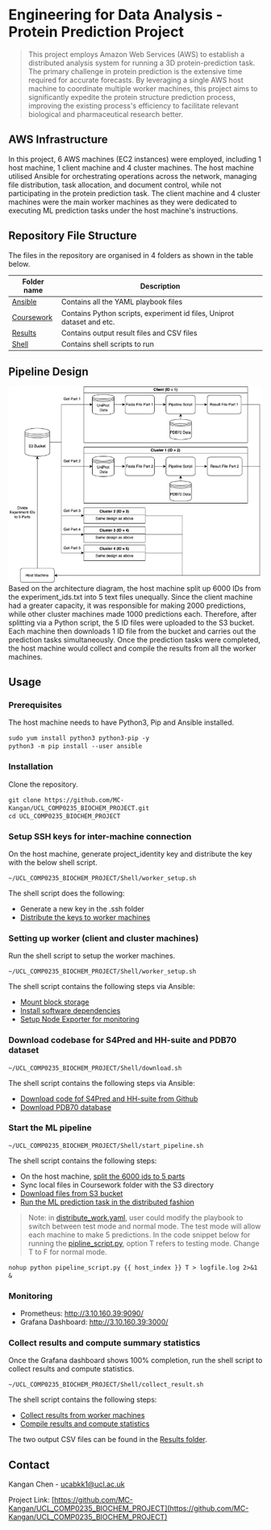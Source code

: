 
# Engineering for Data Analysis - Protein Prediction Project
> This project employs Amazon Web Services (AWS) to establish a distributed analysis system for running a 3D protein-prediction task. The primary challenge in protein prediction is the extensive time required for accurate forecasts. By leveraging a single AWS host machine to coordinate multiple worker machines, this project aims to significantly expedite the protein structure prediction process, improving the existing process's efficiency to facilitate relevant biological and pharmaceutical research better.

## AWS Infrastructure

In this project, 6 AWS machines (EC2 instances) were employed, including 1 host machine, 1 client machine and 4 cluster machines. The host machine utilised Ansible for orchestrating operations across the network, managing file distribution, task allocation, and document control, while not participating in the protein prediction task. The client machine and 4 cluster machines were the main worker machines as they were dedicated to executing ML prediction tasks under the host machine's instructions. 

## Repository File Structure
The files in the repository are organised in 4 folders as shown in the table below. 

| Folder name | Description |
|----------|----------|
| [Ansible](./Ansible/) | Contains all the YAML playbook files| 
| [Coursework](./Coursework/) | Contains Python scripts, experiment id files, Uniprot dataset and etc.| 
| [Results](./Results/) | Contains output result files and CSV files |
| [Shell](./Shell/) | Contains shell scripts to run | 

## Pipeline Design

![Architecture](./Design.png)
Based on the architecture diagram, the host machine split up 6000 IDs from the experiment_ids.txt into 5 text files unequally. Since the client machine had a greater capacity, it was responsible for making 2000 predictions, while other cluster machines made 1000 predictions each. Therefore, after splitting via a Python script, the 5 ID files were uploaded to the S3 bucket. Each machine then downloads 1 ID file from the bucket and carries out the prediction tasks simultaneously. Once the prediction tasks were completed, the host machine would collect and compile the results from all the worker machines.

## Usage
### Prerequisites
The host machine needs to have Python3, Pip and Ansible installed.

```shell
sudo yum install python3 python3-pip -y
python3 -m pip install --user ansible
```

### Installation
Clone the repository.
```shell
git clone https://github.com/MC-Kangan/UCL_COMP0235_BIOCHEM_PROJECT.git
cd UCL_COMP0235_BIOCHEM_PROJECT
```

### Setup SSH keys for inter-machine connection
On the host machine, generate project_identity key and distribute the key with the below shell script.

```shell
~/UCL_COMP0235_BIOCHEM_PROJECT/Shell/worker_setup.sh 
```
The shell script does the following:
- Generate a new key in the .ssh folder
- [Distribute the keys to worker machines](./Ansible/distribute_keys.yaml)

### Setting up worker (client and cluster machines)
Run the shell script to setup the worker machines.

```shell
~/UCL_COMP0235_BIOCHEM_PROJECT/Shell/worker_setup.sh 
```
The shell script contains the following steps via Ansible:
- [Mount block storage](./Ansible/mount_volume.yaml)
- [Install software dependencies](./Ansible/setup.yaml)
- [Setup Node Exporter for monitoring](./Ansible/node_exporter.yaml)

### Download codebase for S4Pred and HH-suite and PDB70 dataset
```shell
~/UCL_COMP0235_BIOCHEM_PROJECT/Shell/download.sh 
```
The shell script contains the following steps via Ansible:
- [Download code fof S4Pred and HH-suite from Github](./Ansible/code_downloader.yaml)
- [Download PDB70 database](./Ansible/data_downloader.yaml)

### Start the ML pipeline
```shell
~/UCL_COMP0235_BIOCHEM_PROJECT/Shell/start_pipeline.sh
```
The shell script contains the following steps:
- On the host machine, [split the 6000 ids to 5 parts](./Coursework/distribute_ids.py)
- Sync local files in Coursework folder with the S3 directory
- [Download files from S3 bucket](./Ansible/s3_bucket.yaml)
- [Run the ML prediction task in the distributed fashion](./Ansible/distribute_work.yaml)

> Note: in [distribute_work.yaml](./Ansible/distribute_work.yaml), user could modify the playbook to switch between test mode and normal mode. The test mode will allow each machine to make 5 predictions. In the code snippet below for running the [pipline_script.py](./Coursework/pipeline_script.py), option T refers to testing mode. Change T to F for normal mode.
```shell
nohup python pipeline_script.py {{ host_index }} T > logfile.log 2>&1 &
```
### Monitoring
- Prometheus: http://3.10.160.39:9090/
- Grafana Dashboard: http://3.10.160.39:3000/

### Collect results and compute summary statistics
Once the Grafana dashboard shows 100% completion, run the shell script to collect results and compute statistics.
```shell
~/UCL_COMP0235_BIOCHEM_PROJECT/Shell/collect_result.sh
```
The shell script contains the following steps:
- [Collect results from worker machines](./Ansible/collect_result.yaml)
- [Compile results and compute statistics](./Coursework/compile_results.py)

The two output CSV files can be found in the [Results folder](./Results/).



## Contact
Kangan Chen - ucabkk1@ucl.ac.uk

Project Link: [https://github.com/MC-Kangan/UCL_COMP0235_BIOCHEM_PROJECT](https://github.com/MC-Kangan/UCL_COMP0235_BIOCHEM_PROJECT)
